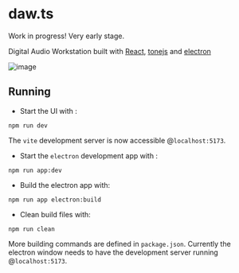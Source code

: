 # daw.ts

Work in progress! Very early stage.

Digital Audio Workstation built with [React](https://react.dev/), [tonejs](https://tonejs.github.io/) and [electron](https://www.electronjs.org/)

![image](https://github.com/user-attachments/assets/d0920482-24e4-4e7d-805e-d12fae7dfc5b)

## Running
- Start the UI with :
```commandline
npm run dev
```
The `vite` development server is now accessible @`localhost:5173`.

- Start the `electron` development app with :
```commandline
npm run app:dev
```
- Build the electron app with:
```commandline
npm run app electron:build
```
- Clean build files with:
```commandline
npm run clean
```

More building commands are defined in `package.json`.
Currently the electron window needs to have the development server running @`localhost:5173`.

